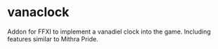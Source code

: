 # vanaclock
Addon for FFXI to implement a vanadiel clock into the game. Including features similar to Mithra Pride.
